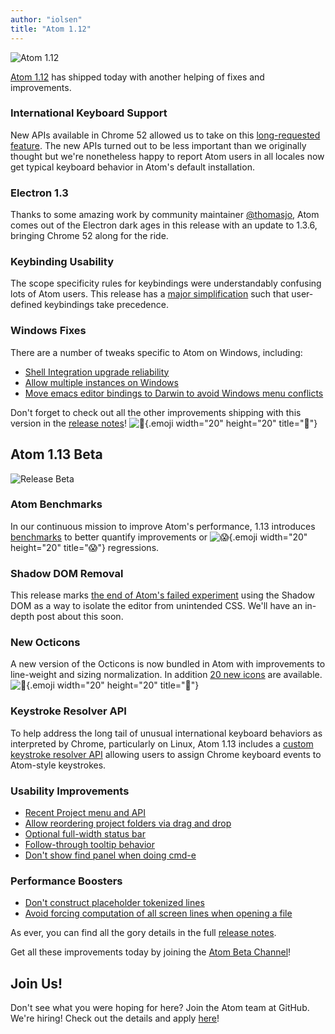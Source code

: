 ```yaml
---
author: "iolsen"
title: "Atom 1.12"
---
```


![Atom 1.12](/assets/images/blog.atom.io/img/posts/release-1-12.png)

[Atom 1.12](/) has shipped today with another helping of fixes and improvements.

<!--more-->

### International Keyboard Support

New APIs available in Chrome 52 allowed us to take on this [long-requested feature](https://github.com/atom/atom-keymap/issues/35). The new APIs turned out to be less important than we originally thought but we're nonetheless happy to report Atom users in all locales now get typical keyboard behavior in Atom's default installation.

### Electron 1.3

Thanks to some amazing work by community maintainer [@thomasjo](https://github.com/thomasjo), Atom comes out of the Electron dark ages in this release with an update to 1.3.6, bringing Chrome 52 along for the ride.

### Keybinding Usability

The scope specificity rules for keybindings were understandably confusing lots of Atom users. This release has a [major simplification](https://github.com/atom/atom/pull/12760) such that user-defined keybindings take precedence.

### Windows Fixes

There are a number of tweaks specific to Atom on Windows, including:

- [Shell Integration upgrade reliability](https://github.com/atom/atom/issues/12642)
- [Allow multiple instances on Windows](https://github.com/atom/atom/issues/9459)
- [Move emacs editor bindings to Darwin to avoid Windows menu conflicts](https://github.com/atom/atom/pull/12892)

Don't forget to check out all the other improvements shipping with this version in the [release notes](https://github.com/atom/atom/releases/tag/v1.12.0)! ![:memo:](https://github.githubassets.com/images/icons/emoji/unicode/1f4dd.png){.emoji width="20" height="20" title=":memo:"}

## Atom 1.13 Beta

![Release Beta](/assets/images/blog.atom.io/img/release-beta.png)

### Atom Benchmarks

In our continuous mission to improve Atom's performance, 1.13 introduces [benchmarks](https://github.com/atom/atom/pull/12984) to better quantify improvements or ![:scream:](https://github.githubassets.com/images/icons/emoji/unicode/1f631.png){.emoji width="20" height="20" title=":scream:"} regressions.

### Shadow DOM Removal

This release marks [the end of Atom's failed experiment](https://github.com/atom/atom/pull/12903) using the Shadow DOM as a way to isolate the editor from unintended CSS. We'll have an in-depth post about this soon.

### New Octicons

A new version of the Octicons is now bundled in Atom with improvements to line-weight and sizing normalization. In addition [20 new icons](https://github.com/atom/atom/pull/13138) are available. ![:tada:](https://github.githubassets.com/images/icons/emoji/unicode/1f389.png){.emoji width="20" height="20" title=":tada:"}

### Keystroke Resolver API

To help address the long tail of unusual international keyboard behaviors as interpreted by Chrome, particularly on Linux, Atom 1.13 includes a [custom keystroke resolver API](https://github.com/atom/atom-keymap/pull/164) allowing users to assign Chrome keyboard events to Atom-style keystrokes.

### Usability Improvements

- [Recent Project menu and API](https://github.com/atom/atom/pull/13046)
- [Allow reordering project folders via drag and drop](https://github.com/atom/tree-view/pull/525)
- [Optional full-width status bar](https://github.com/atom/status-bar/pull/152)
- [Follow-through tooltip behavior](https://github.com/atom/atom/pull/13095)
- [Don't show find panel when doing cmd-e](https://github.com/atom/find-and-replace/pull/796)

### Performance Boosters

- [Don't construct placeholder tokenized lines](https://github.com/atom/atom/pull/12933)
- [Avoid forcing computation of all screen lines when opening a file](https://github.com/atom/atom/pull/12898)

As ever, you can find all the gory details in the full [release notes](https://github.com/atom/atom/releases/tag/v1.13.0-beta0).

Get all these improvements today by joining the [Atom Beta Channel](/beta)!

## Join Us!

Don't see what you were hoping for here? Join the Atom team at GitHub. We're hiring! Check out the details and apply [here](https://jobs.lever.co/github/baaa9a2c-c249-4d06-b73f-e9bee1a3d147)!

  
